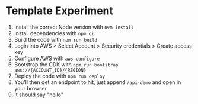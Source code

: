 # Template Experiment

1. Install the correct Node version with `nvm install`
1. Install dependencies with `npm ci`
1. Build the code with `npm run build`
1. Login into AWS > Select Account > Security credentials > Create access key
1. Configure AWS with `aws configure`
1. Bootstrap the CDK with `npm run bootstrap aws://{ACCOUNT_ID}/{REGION}`
1. Deploy the code with `npm run deploy`
1. You'll then get an endpoint to hit, just append `/api-demo` and open in your browser
1. It should say "hello"
